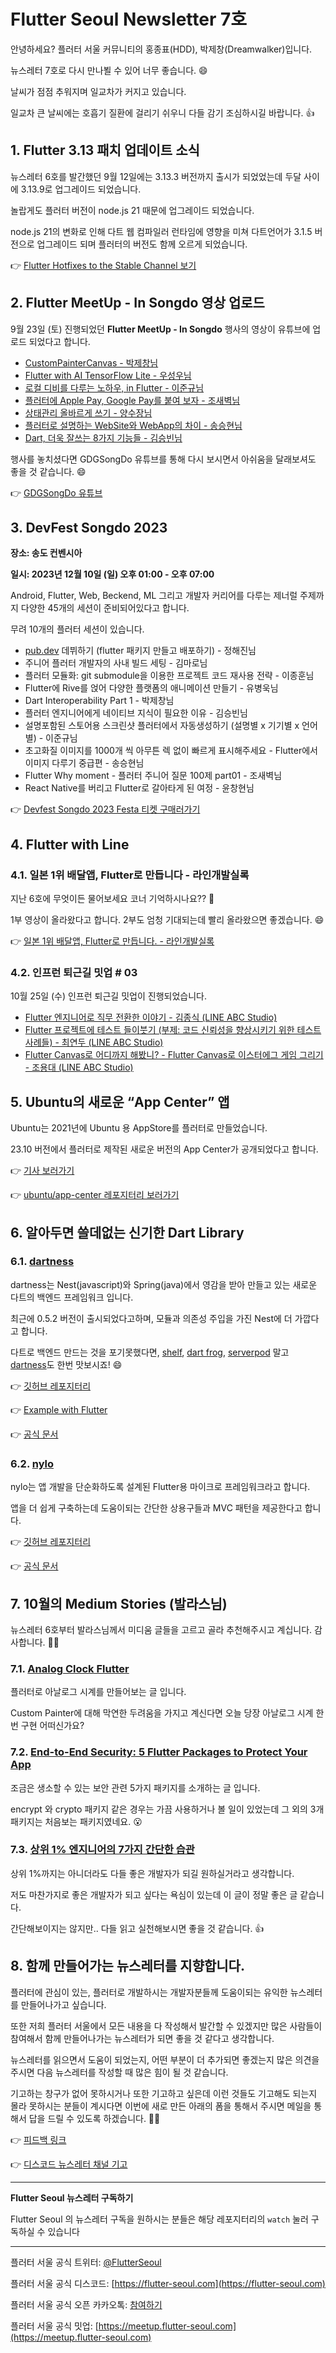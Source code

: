 # Flutter Seoul Newsletter 7호

안녕하세요? 플러터 서울 커뮤니티의 홍종표(HDD), 박제창(Dreamwalker)입니다. 

뉴스레터 7호로 다시 만나뵐 수 있어 너무 좋습니다. 😄

날씨가 점점 추워지며 일교차가 커지고 있습니다.

일교차 큰 날씨에는 호흡기 질환에 걸리기 쉬우니 다들 감기 조심하시길 바랍니다. 👍

## 1. Flutter 3.13 패치 업데이트 소식

뉴스레터 6호를 발간했던 9월 12일에는 3.13.3 버전까지 출시가 되었었는데 두달 사이에 3.13.9로 업그레이드 되었습니다.

놀랍게도 플러터 버전이 node.js 21 때문에 업그레이드 되었습니다.

node.js 21의 변화로 인해 다트 웹 컴파일러 런타임에 영향을 미쳐 다트언어가 3.1.5 버전으로 업그레이드 되며 플러터의 버전도 함께 오르게 되었습니다.

👉 [Flutter Hotfixes to the Stable Channel 보기](https://github.com/flutter/flutter/wiki/Hotfixes-to-the-Stable-Channel)

## 2. **Flutter MeetUp - In Songdo 영상 업로드**

9월 23일 (토) 진행되었던 **Flutter MeetUp - In Songdo** 행사의 영상이 유튜브에 업로드 되었다고 합니다.

- [CustomPainterCanvas - 박제창님](https://youtu.be/zp6nybNYjBQ?si=fWasqmVJ1CkWsBIV)
- [Flutter with AI TensorFlow Lite - 우성우님](https://youtu.be/p_q4ECN33Yc?si=9cfPiwbixTqjaMfg)
- [로컬 디비를 다루는 노하우, in Flutter - 이준규님](https://youtu.be/uXS0kiJQMtw?si=JyrQZvx7-licihFw)
- [플러터에 Apple Pay, Google Pay를 붙여 보자 - 조새벽님](https://youtu.be/xf4kI_emeFo?si=3dOB4Mib6mbGAGy3)
- [상태관리 올바르게 쓰기 - 양수장님](https://youtu.be/XsbKfvznouA?si=esbuVLUHph5Eh1sR)
- [플러터로 설명하는 WebSite와 WebApp의 차이 - 송승현님](https://youtu.be/nj2rVsu5n8w?si=zMJaW_OyT1muHeuX)
- [Dart, 더욱 잘쓰는 8가지 기능들 - 김승빈님](https://youtu.be/A2yOLycDuI4?si=Vopxx4re7ezYcC43)

행사를 놓치셨다면 GDGSongDo 유튜브를 통해 다시 보시면서 아쉬움을 달래보셔도 좋을 것 같습니다. 😄 

👉 [GDGSongDo 유튜브](https://www.youtube.com/@gdgsongdo1690)

## 3. DevFest Songdo 2023

**장소: 송도 컨벤시아**

**일시: 2023년 12월 10일 (일) 오후 01:00 - 오후 07:00**

Android, Flutter, Web, Beckend, ML 그리고 개발자 커리어를 다루는 제너럴 주제까지 다양한 45개의 세션이 준비되어있다고 합니다.

무려 10개의 플러터 세션이 있습니다. 

- [pub.dev](http://pub.dev) 데뷔하기 (flutter 패키지 만들고 배포하기) - 정해진님
- 주니어 플러터 개발자의 사내 빌드 세팅 - 김마로님
- 플러터 모듈화: git submodule을 이용한 프로젝트 코드 재사용 전략 - 이종훈님
- Flutter에 Rive를 얹어 다양한 플랫폼의 애니메이션 만들기 - 유병욱님
- Dart Interoperability Part 1 - 박제창님
- 플러터 엔지니어에게 네이티브 지식이 필요한 이유 - 김승빈님
- 설명포함된 스토어용 스크린샷 플러터에서 자동생성하기 (설명별 x 기기별 x 언어별) - 이준규님
- 초고화질 이미지를 1000개 씩 아무튼 렉 없이 빠르게 표시해주세요 - Flutter에서 이미지 다루기 중급편 - 송승현님
- Flutter Why moment - 플러터 주니어 질문 100제 part01 - 조새벽님
- React Native를 버리고 Flutter로 갈아타게 된 여정 - 윤창현님

👉 [Devfest Songdo 2023 Festa 티켓 구매러가기](https://festa.io/events/4246)

## 4. Flutter with Line

### 4.1. ****일본 1위 배달앱, Flutter로 만듭니다 - 라인개발실록****

지난 6호에 무엇이든 물어보세요 코너 기억하시나요?? 🤔

1부 영상이 올라왔다고 합니다. 2부도 엄청 기대되는데 빨리 올라왔으면 좋겠습니다. 😄

👉 [일본 1위 배달앱, Flutter로 만듭니다. - 라인개발실록](https://youtu.be/tlwNJ9yHyx4?si=QOUM-gJtPJZVIcuV)

### 4.2. 인프런 퇴근길 밋업 # 03

10월 25일 (수) 인프런 퇴근길 밋업이 진행되었습니다.

- [Flutter 엔지니어로 직무 전환한 이야기 - 김종식 (LINE ABC Studio)](https://youtu.be/By9k4vZ__Mk?si=AvGZI_trN9xA6nHT)
- [Flutter 프로젝트에 테스트 들이붓기 (부제: 코드 신뢰성을 향상시키기 위한 테스트 사례들) - 최연두 (LINE ABC Studio)](https://youtu.be/_ZGcgTSuHmc?si=hgDKt7N5PCJtu8D6)
- [Flutter Canvas로 어디까지 해봤니? - Flutter Canvas로 이스터에그 게임 그리기 - 조용대 (LINE ABC Studio)](https://youtu.be/k3Q2jKKQMcg?si=v9R6XptIzm8nkHCi)

## 5. Ubuntu의 새로운 “App Center” 앱

Ubuntu는 2021년에 Ubuntu 용 AppStore를 플러터로 만들었습니다.

23.10 버전에서 플러터로 제작된 새로운 버전의 App Center가 공개되었다고 합니다.

👉 [기사 보러가기](https://www.omgubuntu.co.uk/2023/09/ubuntu-app-center-app-arrives)

👉 [ubuntu/app-center 레포지터리 보러가기](https://github.com/ubuntu/app-center)

## 6. 알아두면 쓸데없는 신기한 Dart Library

### 6.1. [dartness](https://pub.dev/packages/dartness_server)

dartness는 Nest(javascript)와 Spring(java)에서 영감을 받아 만들고 있는 새로운 다트의 백엔드 프레임워크 입니다.

최근에 0.5.2 버전이 출시되었다고하며, 모듈과 의존성 주입을 가진 Nest에 더 가깝다고 합니다.

다트로 백엔드 만드는 것을 포기못했다면, [shelf](https://pub.dev/packages/shelf), [dart frog](https://pub.dev/packages/dart_frog), [serverpod](https://pub.dev/packages/serverpod) 말고 [dartness](https://pub.dev/packages/dartness_server)도 한번 맛보시죠! 😄

👉 [깃허브 레포지터리](https://github.com/RicardoRB/dartness)

👉 [Example with Flutter](https://github.com/RicardoRB/dartness/tree/master/examples/dartness_flutter_melos)

👉 [공식 문서](https://ricardorb.github.io/dartness/#/)

### 6.2. [nylo](https://pub.dev/packages/nylo_framework)

nylo는 앱 개발을 단순화하도록 설계된 Flutter용 마이크로 프레임워크라고 합니다.

앱을 더 쉽게 구축하는데 도움이되는 간단한 상용구들과 MVC 패턴을 제공한다고 합니다.

👉 [깃허브 레포지터리](https://github.com/nylo-core/nylo)

👉 [공식 문서](https://nylo.dev/)

## 7. 10월의 Medium Stories (발라스님)

뉴스레터 6호부터 발라스님께서 미디움 글들을 고르고 골라 추천해주시고 계십니다. 감사합니다. 🙇‍♂️

### 7.1. [Analog Clock Flutter](https://medium.com/@abubakarsaddqiuekhan/analog-clock-flutter-cb44bf12ce8f)

플러터로 아날로그 시계를 만들어보는 글 입니다. 

Custom Painter에 대해 막연한 두려움을 가지고 계신다면 오늘 당장 아날로그 시계 한번 구현 어떠신가요?

### 7.2. [**End-to-End Security: 5 Flutter Packages to Protect Your App**](https://gabrielcdonato.medium.com/end-to-end-security-5-flutter-packages-to-protect-your-app-25da0af89b50)

조금은 생소할 수 있는 보안 관련 5가지 패키지를 소개하는 글 입니다.

encrypt 와 crypto 패키지 같은 경우는 가끔 사용하거나 볼 일이 있었는데 그 외의 3개 패키지는 처음보는 패키지였네요. 😮

### 7.3. **[상위 1% 엔지니어의 7가지 간단한 습관](https://news.hada.io/topic?id=11362)**

상위 1%까지는 아니더라도 다들 좋은 개발자가 되길 원하실거라고 생각합니다.

저도 마찬가지로 좋은 개발자가 되고 싶다는 욕심이 있는데 이 글이 정말 좋은 글 같습니다.

간단해보이지는 않지만.. 다들 읽고 실천해보시면 좋을 것 같습니다. 👍

## 8. 함께 만들어가는 뉴스레터를 지향합니다.

플러터에 관심이 있는, 플러터로 개발하시는 개발자분들께 도움이되는 유익한 뉴스레터를 만들어나가고 싶습니다.

또한 저희 플러터 서울에서 모든 내용을 다 작성해서 발간할 수 있겠지만 많은 사람들이 참여해서 함께 만들어나가는 뉴스레터가 되면 좋을 것 같다고 생각합니다.

뉴스레터를 읽으면서 도움이 되었는지, 어떤 부분이 더 추가되면 좋겠는지 많은 의견을 주시면 다음 뉴스레터를 작성할 때 많은 힘이 될 것 같습니다.

기고하는 창구가 없어 못하시거나 또한 기고하고 싶은데 이런 것들도 기고해도 되는지 몰라 못하시는 분들이 계시다면 이번에 새로 만든 아래의 폼을 통해서 주시면 메일을 통해서 답을 드릴 수 있도록 하겠습니다. 🙇‍♂️ 

👉 [피드백 링크](https://discord.com/channels/913209320102064140/1172148020020776980)

👉 [디스코드 뉴스레터 채널 기고](https://discord.com/channels/913209320102064140/1172149873513078847)

---

**Flutter Seoul 뉴스레터 구독하기**

Flutter Seoul 의 뉴스레터 구독을 원하시는 분들은 해당 레포지터리의 `watch` 눌러 구독하실 수 있습니다

---

플러터 서울 공식 트위터: [@FlutterSeoul](https://twitter.com/flutterseoul?s=21&t=1lvvhkp7LX_b-JT8sVoYCA)

플러터 서울 공식 디스코드: [https://flutter-seoul.com](https://flutter-seoul.com)

플러터 서울 공식 오픈 카카오톡: [참여하기](https://open.kakao.com/o/gdL2Gj1e)

플러터 서울 공식 밋업: [https://meetup.flutter-seoul.com](https://meetup.flutter-seoul.com)